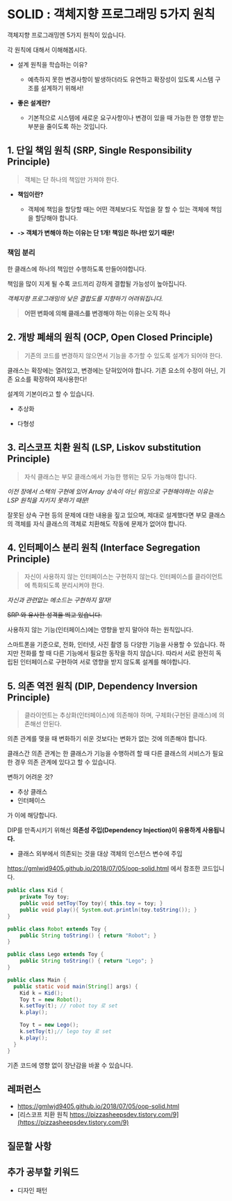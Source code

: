# SOLID : 객체지향 프로그래밍 5가지 원칙

객체지향 프로그래밍엔 5가지 원칙이 있습니다.

각 원칙에 대해서 이해해봅시다.



- 설계 원칙을 학습하는 이유?

  - 예측하지 못한 변경사항이 발생하더라도 
    유연하고 확장성이 있도록 시스템 구조를 설계하기 위해서!

- **좋은 설계란?**

  - 기본적으로 시스템에 새로운 요구사항이나 변경이 있을 때 
    가능한 한 영향 받는 부분을 줄이도록 하는 것입니다.

    



## 1. 단일 책임 원칙 (SRP, Single Responsibility Principle)

> 객체는 단 하나의 책임만 가져야 한다.

- **책임이란?**

  - 객체에 책임을 할당할 때는 어떤 객체보다도 작업을 잘 할 수 있는 객체에 책임을 할당해야 합니다.

- **-> 객체가 변해야 하는 이유는 단 1개! 책임은 하나만 있기 때문!**




### 책임 분리

한 클래스에 하나의 책임만 수행하도록 만들어야합니다.

책임을 많이 지게 될 수록 코드끼리 강하게 결합될 가능성이 높아집니다.

*객체지향 프로그래밍의 낮은 결합도를 지향하기 어려워집니다.*



> **어떤 변화에 의해 클래스를 변경해야 하는 이유는 오직 하나**



## 2. 개방 폐쇄의 원칙 (OCP, Open Closed Principle)

> 기존의 코드를 변경하지 않으면서 기능을 추가할 수 있도록 설계가 되어야 한다.

클래스는 확장에는 열려있고, 변경에는 닫혀있어야 합니다.
기존 요소의 수정이 아닌, 기존 요소를 확장하여 재사용한다!

설계의 기본이라고 할 수 있습니다.



- 추상화

- 다형성



## 3. 리스코프 치환 원칙 (LSP, Liskov substitution Principle)

> 자식 클래스는 부모 클래스에서 가능한 행위는 모두 가능해야 합니다.

*이전 장에서 스택의 구현에 있어 Array 상속이 아닌 위임으로 구현해야하는 이유는 LSP 원칙을 지키지 못하기 때문!*

잘못된 상속 구현 등의 문제에 대한 내용을 짚고 있으며,
제대로 설계했다면 부모 클래스의 객체를 자식 클래스의 객체로 치환해도 작동에 문제가 없어야 합니다.





## 4. 인터페이스 분리 원칙 (Interface Segregation Principle)

> 자신이 사용하지 않는 인터페이스는 구현하지 않는다.
> 인터페이스를 클라이언트에 특화되도록 분리시켜야 한다.

*자신과 관련없는 메소드는 구현하지 말자!*

~~SRP 와 유사한 성격을 띄고 있습니다.~~

사용하지 않는 기능(인터페이스)에는 영향을 받지 말아야 하는 원칙입니다.

스마트폰을 기준으로, 전화, 인터넷, 사진 촬영 등 다양한 기능을 사용할 수 있습니다. 하지만 전화를 할 때 다른 기능에서 필요한 동작을 하지 않습니다. 따라서 서로 완전히 독립된 인터페이스로 구현하여 서로 영향을 받지 않도록 설계를 해야합니다.





## 5. 의존 역전 원칙 (DIP, Dependency Inversion Principle)

> 클라이언트는 추상화(인터페이스)에 의존해야 하며, 구체화(구현된 클래스)에 의존해선 안된다.

의존 관계를 맺을 때 변화하기 쉬운 것보다는 변화가 없는 것에 의존해야 합니다.

클래스간 의존 관계는 한 클래스가 기능을 수행하려 할 때 다른 클래스의 서비스가 필요한 경우 의존 관계에 있다고 할 수 있습니다.

변하기 어려운 것?

- 추상 클래스
- 인터페이스

가 이에 해당합니다.



DIP를 만족시키기 위해선 **의존성 주입(Dependency Injection)이 유용하게 사용됩니다.**

- 클래스 외부에서 의존되는 것을 대상 객체의 인스턴스 변수에 주입

https://gmlwjd9405.github.io/2018/07/05/oop-solid.html 에서 참조한 코드입니다.

```java
public class Kid {
	private Toy toy;
	public void setToy(Toy toy){ this.toy = toy; }
	public void play(){ System.out.println(toy.toString()); }
}

public class Robot extends Toy {
	public String toString() { return "Robot"; }
}

public class Lego extends Toy {
	public String toString() { return "Lego"; }
}
```

```java
public class Main {
  public static void main(String[] args) {
    Kid k = Kid();
    Toy t = new Robot();
    k.setToy(t); // robot toy 로 set
    k.play();

    Toy t = new Lego();
    k.setToy(t);// lego toy 로 set
    k.play();
  }
}

```

기존 코드에 영향 없이 장난감을 바꿀 수 있습니다.









## 레퍼런스

- https://gmlwjd9405.github.io/2018/07/05/oop-solid.html
- [리스코프 치환 원칙 https://pizzasheepsdev.tistory.com/9](https://pizzasheepsdev.tistory.com/9)



## 질문할 사항



## 추가 공부할 키워드

- 디자인 패턴






